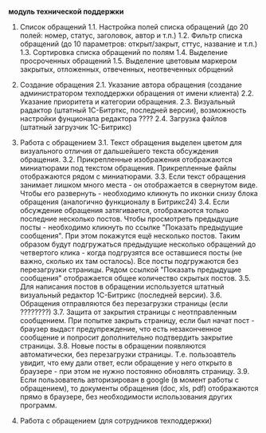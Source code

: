 **модуль технической поддержки**

1. Список обращений
1.1. Настройка полей списка обращений (до 20 полей: номер, статус, заголовок, автор и т.п.)
1.2. Фильтр списка обращений (до 10 параметров: открыт/закрыт, сттус, название и т.п.) 
1.3. Сортировка списка обращений по полям
1.4. Выделение просроченных обращений
1.5. Выделение цветовым маркером закрытых, отложенных, отвеченных, неотвеченных обрщений

2. Создание обращения
2.1. Указание автора обращения (создание администратором техподдержки обращения от имени клиента)
2.2. Указание приоритета и категории обращения.
2.3. Визуальный радактор (штатный 1С-Битрткс, последней версии), возможность настройки фунционала редактора ????
2.4. Загрузка файлов (штатный загрузчик 1С-Битрикс)

3. Работа с обращением
3.1. Текст обращения выделен цветом для визуального отличия от дальшейшего текста обсуждения обращения.
3.2. Прикрепленные изображения отображаются миниатюрами под текстом обращения. Прикрепленные файлы отображаются рядом с миниатюрами.
3.3. Если текст обращения занимает лишком много места - он отображается в свернутом виде. Чтобы его развернуть - необходимо кликнуть по иконки снизу блока обращения (аналогично функционалу в Битрикс24)
3.4. Если обсуждение обращения затягивается, отображаются только последние несколько постов. Чтобы просмотреть предыдущие посты - необходимо кликнуть по ссылке "Показать предыдущие сообщения". При этом покажутся ещё несколько постов. Таким образом будут подгружаться предыдущие несколько обращений до четвертого клика - когда подгрузятся все оставшиеся посты (не важно, сколько их там осталось). Все посты подгружаются без перезагрузки страницы. Рядом ссылкой "Показать предыдущие сообщения" отображается общее количество скрытых постов.
3.5. Для написания постов в обращении используется штатный визуальный редактор 1С-Битрикс (последней версии). 
3.6. Обращения отправляются без перезагрузки страницы (если ????????)
3.7. Защита от закрытия страницы с неотправленным сообщением. При попытке закрыть страницу, если был начат пост - браузер выдаст предупреждение, что есть незаконченное сообщение и попросит дополнительно подтвердить закрытие страницы.
3.8. Новые посты в обращении появляются автоматически, без перезагрузки страницы. Т.е. пользоавтель увидит, что ему дали ответ, если обращение у него открыто в браузере - при этом не нужно постоянно обновлять страницу.
3.9. Если пользователь авторизирован в google (в момент работы с обращением), то документы обращения (doc, xls, pdf) отображаются прямо в браузере, без необходимости использования других программ. 

4. Работа с обращением (для сотрудников техподдержки)